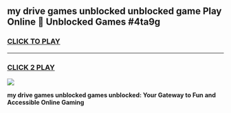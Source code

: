 
## my drive games unblocked unblocked game Play Online 👋 Unblocked Games #4ta9g
<h3>
<a href="https://premium.freeplayer.one?title=my_drive_games_unblocked&ref=21F">CLICK TO PLAY</a></h3>
<hr>

<h3>
<a href="https://premium.freeplayer.one?title=my_drive_games_unblocked&ref=21F">CLICK 2 PLAY</a>
  
</h3>

<a href="https://premium.freeplayer.one?title=my_drive_games_unblocked&ref=21F/"><img src="https://clearcache.store/games.png"></a>


**my drive games unblocked games unblocked: Your Gateway to Fun and Accessible Online Gaming**

